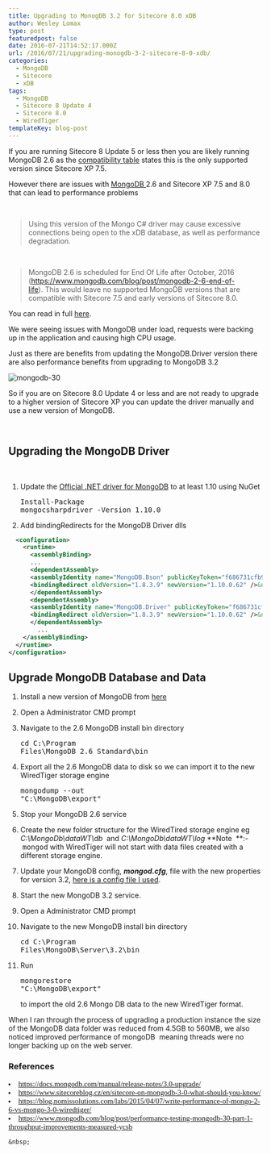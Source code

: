 ```yaml
---
title: Upgrading to MonogDB 3.2 for Sitecore 8.0 xDB
author: Wesley Lomax
type: post
featuredpost: false
date: 2016-07-21T14:52:17.000Z
url: /2016/07/21/upgrading-monogdb-3-2-sitecore-8-0-xdb/
categories:
  - MongoDB
  - Sitecore
  - xDB
tags:
  - MongoDB
  - Sitecore 8 Update 4
  - Sitecore 8.0
  - WiredTiger
templateKey: blog-post
---
```

If you are running Sitecore 8 Update 5 or less then you are likely running MongoDB 2.6 as the <a href="https://kb.sitecore.net/articles/087164" target="_blank" rel="noopener">compatibility table</a> states this is the only supported version since Sitecore XP 7.5.

However there are issues with <a href="https://www.mongodb.com/" target="_blank" rel="noopener">MongoDB </a>2.6 and Sitecore XP 7.5 and 8.0 that can lead to performance problems

&nbsp;

> Using this version of the Mongo C# driver may cause excessive connections being open to the xDB database, as well as performance degradation.

&nbsp;

> MongoDB 2.6 is scheduled for End Of Life after October, 2016 (<https://www.mongodb.com/blog/post/mongodb-2-6-end-of-life>). This would leave no supported MongoDB versions that are compatible with Sitecore 7.5 and early versions of Sitecore 8.0.

You can read in full <a href="https://kb.sitecore.net/articles/920798" target="_blank" rel="noopener">here</a>.

We were seeing issues with MongoDB under load, requests were backing up in the application and causing high CPU usage.

Just as there are benefits from updating the MongoDB.Driver version there are also performance benefits from upgrading to MongoDB 3.2

![mongodb-30](/img/mongodb-30-1038x576.jpg)

So if you are on Sitecore 8.0 Update 4 or less and are not ready to upgrade to a higher version of Sitecore XP you can update the driver manually and use a new version of MongoDB.

&nbsp;

## Upgrading the MongoDB Driver

&nbsp;

  1. Update the <a href="https://www.nuget.org/packages/mongocsharpdriver/1.10.0" target="_blank" rel="noopener">Official .NET driver for MongoDB</a> to at least 1.10 using NuGet <pre class="brush: powershell; title: ; notranslate" title="">Install-Package mongocsharpdriver -Version 1.10.0</pre>

  2. Add bindingRedirects for the MongoDB Driver dlls 
  
```xml
  <configuration>
    <runtime>
      <assemblyBinding>
      ...
      <dependentAssembly>
      <assemblyIdentity name="MongoDB.Bson" publicKeyToken="f686731cfb9cc103" culture="Neutral" />&nbsp;
      <bindingRedirect oldVersion="1.8.3.9" newVersion="1.10.0.62" />&nbsp;
      </dependentAssembly>
      <dependentAssembly>
      <assemblyIdentity name="MongoDB.Driver" publicKeyToken="f686731cfb9cc103" culture="Neutral" />&nbsp;
      <bindingRedirect oldVersion="1.8.3.9" newVersion="1.10.0.62" />&nbsp;
      </dependentAssembly>
        ...
    </assemblyBinding>
  </runtime>
</configuration>
```

## Upgrade MongoDB Database and Data

  1. Install a new version of MongoDB from <a href="https://www.mongodb.com/download-center?" target="_blank" rel="noopener">here</a>
  2. Open a Administrator CMD prompt
  3. Navigate to the 2.6 MongoDB install bin directory <pre class="brush: plain; title: ; notranslate" title="">cd C:\Program Files\MongoDB 2.6 Standard\bin </pre>
  4. Export all the 2.6 MongoDB data to disk so we can import it to the new WiredTiger storage engine <pre class="brush: plain; title: ; notranslate" title="">mongodump --out "C:\MongoDB\export"</pre>
  5. Stop your MongoDB 2.6 service
  6. Create the new folder structure for the WiredTired storage engine eg _C:\MongoDb\dataWT\db_  and _C:\MongoDb\dataWT\log_ **Note  **:- <tt class="docutils literal"><span class="pre">mongod</span></tt> with WiredTiger will not start with data files created with a different storage engine.
  7. Update your MongoDB config, **_mongod.cfg_**, file with the new properties for version 3.2, <a href="https://gist.github.com/Wesley-Lomax/d3f5e543bb82ee6c933bb96a37e66f6c" target="_blank" rel="noopener">here is a config file I used</a>.
  8. Start the new MongoDB 3.2 service.
  9. Open a Administrator CMD prompt
 10. Navigate to the new MongoDB install bin directory <pre class="brush: plain; title: ; notranslate" title="">cd C:\Program Files\MongoDB\Server\3.2\bin</pre>

 11. Run <pre class="brush: plain; title: ; notranslate" title="">mongorestore "C:\MongoDB\export" </pre> to import the old 2.6 Mongo DB data to the new WiredTiger format.</li> </ol> 
    
When I ran through the process of upgrading a production instance the size of the MongoDB data folder was reduced from 4.5GB to 560MB, we also noticed improved performance of mongoDB  meaning threads were no longer backing up on the web server.
    
### References
    
   <li style="margin: 0in; font-family: Calibri; font-size: 11.0pt;">
      <a href="https://docs.mongodb.com/manual/release-notes/3.0-upgrade/" target="_blank" rel="noopener">https://docs.mongodb.com/manual/release-notes/3.0-upgrade/<br /> </a>
    </li>
    <li style="margin: 0in; font-family: Calibri; font-size: 11.0pt;">
      <a href="https://www.sitecoreblog.cz/en/sitecore-on-mongodb-3-0-what-should-you-know/" target="_blank" rel="noopener">https://www.sitecoreblog.cz/en/sitecore-on-mongodb-3-0-what-should-you-know/</a>
    </li>
    <li style="margin: 0in; font-family: Calibri; font-size: 11.0pt;">
      <a href="https://blog.nomissolutions.com/labs/2015/04/07/write-performance-of-mongo-2-6-vs-mongo-3-0-wiredtiger/" target="_blank" rel="noopener">https://blog.nomissolutions.com/labs/2015/04/07/write-performance-of-mongo-2-6-vs-mongo-3-0-wiredtiger/</a>
    </li>
    <li style="margin: 0in; font-family: Calibri; font-size: 11.0pt;">
      <a href="https://www.mongodb.com/blog/post/performance-testing-mongodb-30-part-1-throughput-improvements-measured-ycsb" target="_blank" rel="noopener">https://www.mongodb.com/blog/post/performance-testing-mongodb-30-part-1-throughput-improvements-measured-ycsb</a>
    </li>
    
    &nbsp;

 [1]: https://www.mongodb.com/blog/post/announcing-mongodb-30